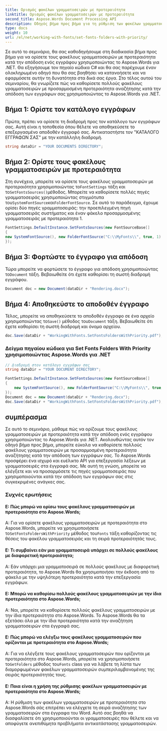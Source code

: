 ```yaml
---
title: Ορισμός φακέλων γραμματοσειρών με προτεραιότητα
linktitle: Ορισμός φακέλων γραμματοσειρών με προτεραιότητα
second_title: Aspose.Words Document Processing API
description: Οδηγός βήμα προς βήμα για τη ρύθμιση των φακέλων γραμματοσειρών με προτεραιότητα κατά την απόδοση ενός εγγράφου χρησιμοποιώντας το Aspose.Words για .NET.
type: docs
weight: 10
url: /el/net/working-with-fonts/set-fonts-folders-with-priority/
---
```


Σε αυτό το σεμινάριο, θα σας καθοδηγήσουμε στη διαδικασία βήμα προς βήμα για να ορίσετε τους φακέλους γραμματοσειρών με προτεραιότητα κατά την απόδοση ενός εγγράφου χρησιμοποιώντας το Aspose.Words για .NET. Θα εξηγήσουμε τον πηγαίο κώδικα C# και θα σας παρέχουμε έναν ολοκληρωμένο οδηγό που θα σας βοηθήσει να κατανοήσετε και να εφαρμόσετε αυτήν τη δυνατότητα στα δικά σας έργα. Στο τέλος αυτού του σεμιναρίου, θα γνωρίζετε πώς να καθορίσετε πολλούς φακέλους γραμματοσειρών με προσαρμοσμένη προτεραιότητα αναζήτησης κατά την απόδοση των εγγράφων σας χρησιμοποιώντας το Aspose.Words για .NET.

## Βήμα 1: Ορίστε τον κατάλογο εγγράφων
Πρώτα, πρέπει να ορίσετε τη διαδρομή προς τον κατάλογο των εγγράφων σας. Αυτή είναι η τοποθεσία όπου θέλετε να αποθηκεύσετε το επεξεργασμένο αποδοθέν έγγραφό σας. Αντικαταστήστε τον "ΚΑΤΑΛΟΓΟ ΕΓΓΡΑΦΩΝ ΣΑΣ" με την κατάλληλη διαδρομή.

```csharp
string dataDir = "YOUR DOCUMENTS DIRECTORY";
```

## Βήμα 2: Ορίστε τους φακέλους γραμματοσειρών με προτεραιότητα
 Στη συνέχεια, μπορείτε να ορίσετε τους φακέλους γραμματοσειρών με προτεραιότητα χρησιμοποιώντας το`FontSettings` τάξη και το`SetFontsSources()`μέθοδος. Μπορείτε να καθορίσετε πολλές πηγές γραμματοσειράς χρησιμοποιώντας στιγμιότυπα του`SystemFontSource`και`FolderFontSource`. Σε αυτό το παράδειγμα, έχουμε ορίσει δύο πηγές γραμματοσειράς: την προεπιλεγμένη πηγή γραμματοσειράς συστήματος και έναν φάκελο προσαρμοσμένης γραμματοσειράς με προτεραιότητα 1.

```csharp
FontSettings.DefaultInstance.SetFontsSources(new FontSourceBase[]
{
new SystemFontSource(), new FolderFontSource("C:\\MyFonts\\", true, 1)
});
```

## Βήμα 3: Φορτώστε το έγγραφο για απόδοση
 Τώρα μπορείτε να φορτώσετε το έγγραφο για απόδοση χρησιμοποιώντας το`Document` τάξη. Βεβαιωθείτε ότι έχετε καθορίσει τη σωστή διαδρομή εγγράφου.

```csharp
Document doc = new Document(dataDir + "Rendering.docx");
```

## Βήμα 4: Αποθηκεύστε το αποδοθέν έγγραφο
 Τέλος, μπορείτε να αποθηκεύσετε το αποδοθέν έγγραφο σε ένα αρχείο χρησιμοποιώντας το`Save()` μέθοδος του`Document` τάξη. Βεβαιωθείτε ότι έχετε καθορίσει τη σωστή διαδρομή και όνομα αρχείου.

```csharp
doc.Save(dataDir + "WorkingWithFonts.SetFontsFoldersWithPriority.pdf");
```

### Δείγμα πηγαίου κώδικα για Set Fonts Folders With Priority χρησιμοποιώντας Aspose.Words για .NET 
```csharp
// Διαδρομή στον κατάλογο εγγράφων σας
string dataDir = "YOUR DOCUMENT DIRECTORY";

FontSettings.DefaultInstance.SetFontsSources(new FontSourceBase[]
{
	new SystemFontSource(), new FolderFontSource("C:\\MyFonts\\", true,1)
});
Document doc = new Document(dataDir + "Rendering.docx");
doc.Save(dataDir + "WorkingWithFonts.SetFontsFoldersWithPriority.pdf");
```

## συμπέρασμα
Σε αυτό το σεμινάριο, μάθαμε πώς να ορίζουμε τους φακέλους γραμματοσειρών με προτεραιότητα κατά την απόδοση ενός εγγράφου χρησιμοποιώντας το Aspose.Words για .NET. Ακολουθώντας αυτόν τον οδηγό βήμα προς βήμα, μπορείτε εύκολα να καθορίσετε πολλούς φακέλους γραμματοσειρών με προσαρμοσμένη προτεραιότητα αναζήτησης κατά την απόδοση των εγγράφων σας. Το Aspose.Words προσφέρει ένα ισχυρό και ευέλικτο API για επεξεργασία λέξεων με γραμματοσειρές στα έγγραφά σας. Με αυτή τη γνώση, μπορείτε να ελέγξετε και να προσαρμόσετε τις πηγές γραμματοσειράς που χρησιμοποιούνται κατά την απόδοση των εγγράφων σας στις συγκεκριμένες ανάγκες σας.

### Συχνές ερωτήσεις

#### Ε: Πώς μπορώ να ορίσω τους φακέλους γραμματοσειρών με προτεραιότητα στο Aspose.Words;

 Α: Για να ορίσετε φακέλους γραμματοσειρών με προτεραιότητα στο Aspose.Words, μπορείτε να χρησιμοποιήσετε το`SetFontsFoldersWithPriority` μέθοδος του`Fonts` τάξη καθορίζοντας τις θέσεις του φακέλου γραμματοσειράς και τη σειρά προτεραιότητάς τους.

#### Ε: Τι συμβαίνει εάν μια γραμματοσειρά υπάρχει σε πολλούς φακέλους με διαφορετική προτεραιότητα;

Α: Εάν υπάρχει μια γραμματοσειρά σε πολλούς φακέλους με διαφορετική προτεραιότητα, το Aspose.Words θα χρησιμοποιήσει την έκδοση από το φάκελο με την υψηλότερη προτεραιότητα κατά την επεξεργασία εγγράφων.

#### Ε: Μπορώ να καθορίσω πολλούς φακέλους γραμματοσειρών με την ίδια προτεραιότητα στο Aspose.Words;

Α: Ναι, μπορείτε να καθορίσετε πολλούς φακέλους γραμματοσειρών με την ίδια προτεραιότητα στο Aspose.Words. Το Aspose.Words θα τα εξετάσει όλα με την ίδια προτεραιότητα κατά την αναζήτηση γραμματοσειρών στα έγγραφά σας.

#### Ε: Πώς μπορώ να ελέγξω τους φακέλους γραμματοσειρών που ορίζονται με προτεραιότητα στο Aspose.Words;

 Α: Για να ελέγξετε τους φακέλους γραμματοσειρών που ορίζονται με προτεραιότητα στο Aspose.Words, μπορείτε να χρησιμοποιήσετε το`GetFolders` μέθοδος του`Fonts` class για να λάβετε τη λίστα των διαμορφωμένων φακέλων γραμματοσειρών συμπεριλαμβανομένης της σειράς προτεραιότητάς τους.

#### Ε: Ποια είναι η χρήση της ρύθμισης φακέλων γραμματοσειρών με προτεραιότητα στο Aspose.Words;

Α: Η ρύθμιση των φακέλων γραμματοσειρών με προτεραιότητα στο Aspose.Words σάς επιτρέπει να ελέγχετε τη σειρά αναζήτησης των γραμματοσειρών στα έγγραφα του Word. Αυτό σας βοηθά να διασφαλίσετε ότι χρησιμοποιούνται οι γραμματοσειρές που θέλετε και να αποφύγετε ανεπιθύμητα προβλήματα αντικατάστασης γραμματοσειρών.